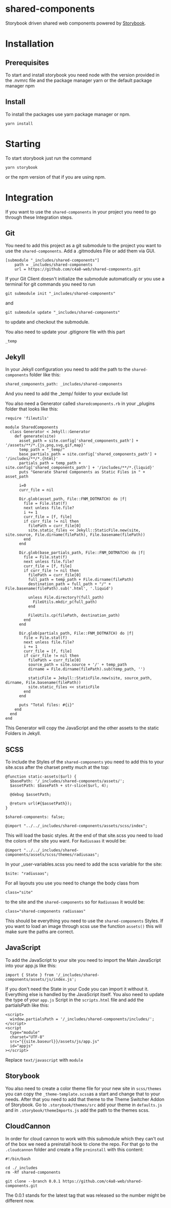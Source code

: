 # shared-components

Storybook driven shared web components powered by [Storybook](https://storybook.js.org/).

# Installation

## Prerequisites

To start and install storybook you need node with the version provided in the .nvmrc file and the package manager yarn or the default package manager npm

## Install

To install the packages use yarn package manager or npm.

```
yarn install
```

# Starting

To start storybook just run the command

```
yarn storybook
```

or the npm version of that if you are using npm.

# Integration

If you want to use the `shared-components` in your project you need to go through these Integration steps.

## Git

You need to add this project as a git submodule to the project you want to use the `shared-components`. Add a .gitmodules File or add them via GUI.

```
[submodule "_includes/shared-components"]
	path = _includes/shared-components
	url = https://github.com/c4a8-web/shared-components.git
```

If your Git Client doesn't initialize the submodule automatically or you use a terminal for git commands you need to run

```
git submodule init "_includes/shared-components"
```

and

```
git submodule update "_includes/shared-components"
```

to update and checkout the submodule.

You also need to update your .gitignore file with this part

```
_temp
```

## Jekyll

In your Jekyll configuration you need to add the path to the `shared-components` folder like this:

```
shared_components_path: _includes/shared-components
```

And you need to add the \_temp/ folder to your exclude list

You also need a Generator called `sharedcomponents.rb` in your \_plugins folder that looks like this:

```
require 'fileutils'

module SharedComponents
  class Generator < Jekyll::Generator
    def generate(site)
      asset_path = site.config['shared_components_path'] + '/assets/**/*.{js,png,svg,gif,map}'
      temp_path = "_temp/"
      base_partials_path = site.config['shared_components_path'] + '/includes/**/*.{html}'
      partials_path = temp_path + site.config['shared_components_path'] + '/includes/**/*.{liquid}'
      puts "Generate Shared Components as Static Files in " + asset_path

      i=0
      curr_file = nil

      Dir.glob(asset_path, File::FNM_DOTMATCH) do |f|
        file = File.stat(f)
        next unless file.file?
        i += 1
        curr_file = [f, file]
        if curr_file != nil then
          filePath = curr_file[0]
          site.static_files << Jekyll::StaticFile.new(site, site.source, File.dirname(filePath), File.basename(filePath))
        end
      end

      Dir.glob(base_partials_path, File::FNM_DOTMATCH) do |f|
        file = File.stat(f)
        next unless file.file?
        curr_file = [f, file]
        if curr_file != nil then
          filePath = curr_file[0]
          full_path = temp_path + File.dirname(filePath)
          destination_path = full_path + "/" + File.basename(filePath).sub('.html', '.liquid')

          unless File.directory?(full_path)
            FileUtils.mkdir_p(full_path)
          end

          FileUtils.cp(filePath, destination_path)
        end
      end

      Dir.glob(partials_path, File::FNM_DOTMATCH) do |f|
        file = File.stat(f)
        next unless file.file?
        i += 1
        curr_file = [f, file]
        if curr_file != nil then
          filePath = curr_file[0]
          source_path = site.source + '/' + temp_path
          dirname = File.dirname(filePath).sub(temp_path, '')

          staticFile = Jekyll::StaticFile.new(site, source_path, dirname, File.basename(filePath))
          site.static_files << staticFile
        end
      end

      puts "Total files: #{i}"
    end
  end
end

```

This Generator will copy the JavaScript and the other assets to the static Folders in Jekyll.

## SCSS

To include the Styles of the `shared-components` you need to add this to your site.scss after the charset pretty much at the top:

```
@function static-assets($url) {
  $basePath: '/_includes/shared-components/assets/';
  $assetPath: $basePath + str-slice($url, 4);

  @debug $assetPath;

  @return url(#{$assetPath});
}

$shared-components: false;

@import "../../_includes/shared-components/assets/scss/index";
```

This will load the basic styles. At the end of that site.scss you need to load the colors of the site you want. For `Radiusaas` it would be:

```
@import "../../_includes/shared-components/assets/scss/themes/radiusaas";
```

In your \_user-variables.scss you need to add the scss variable for the site:

```
$site: "radiusaas";
```

For all layouts you use you need to change the body class from

```
class="site"
```

to the site and the `shared-components` so for `Radiusaas` it would be:

```
class="shared-components radiusaas"
```

This should be everything you need to use the `shared-components` Styles. If you want to load an image through scss use the function `assets()` this will make sure the paths are correct.

## JavaScript

To add the JavaScript to your site you need to import the Main JavaScript into your app.js like this:

```
import { State } from '/_includes/shared-components/assets/js/index.js';
```

If you don't need the State in your Code you can import it without it. Everything else is handled by the JavaScript itself.
You also need to update the type of your `app.js` Script in the `scripts.html` file and add the partialsPath like this:

```
<script>
  window.partialsPath = '/_includes/shared-components/includes/';
</script>
<script
  type="module"
  charset="UTF-8"
  src="{{site.baseurl}}/assets/js/app.js"
  id="appjs"
></script>
```

Replace `text/javascript` with `module`

## Storybook

You also need to create a color theme file for your new site in `scss/themes` you can copy the `_theme-template.scss`as a start and change that to your needs.
After that you need to add that theme to the Theme Switcher Addon of Storybook. Go to `.storybook/themes/src` add your theme in `defaults.js` and in `.storybook/themeImports.js` add
the path to the themes scss.

## CloudCannon

In order for cloud cannon to work with this submodule which they can't out of the box we need a preinstall hook to clone the repo.
For that go to the `.cloudcannon` folder and create a file `preinstall` with this content:

```
#!/bin/bash

cd ./_includes
rm -Rf shared-components

git clone --branch 0.0.1 https://github.com/c4a8-web/shared-components.git

```

The 0.0.1 stands for the latest tag that was released so the number might be different now.
